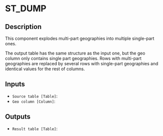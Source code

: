 
# ST_DUMP
## Description

 This component explodes multi-part geographies into multiple single-part ones.

 The output table has the same structure as the input one, but the geo column only contains single part geographies.
 Rows with multi-part geographies are replaced by several rows with single-part geographies and identical values for the rest of columns.
 
## Inputs
* `Source table [Table]`: 
* `Geo column [Column]`: 

## Outputs
* `Result table [Table]`: 
